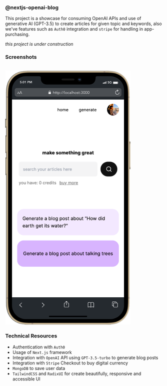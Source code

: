 ### @nextjs-openai-blog

<!-- <h1 align="center">
  <img align="center" width ='80px' src="./app/assets/images/logo.png" alt="logo">
</h1> -->

This project is a showcase for consuming OpenAI APIs and use of generative AI (GPT-3.5) to create articles for
given topic and keywords, also we've features such as `Auth0` integration and `stripe` for handling in app-purchasing.

_this project is under construction_

### Screenshots
<br/>
<img src="docs/images/mobile_screenshot.png" width="400"/>
<br/>

### Technical Resources

- Authentication with `Auth0`
- Usage of `Next.js` framework
- Integration with `OpenAI` API using `GPT-3.5-turbo` to generate blog posts
- Integration with `Stripe` Checkout to buy digital currency
- `MongoDB` to save user data
- `TailwindCSS` and `RadixUI` for create beautifully, responsive and accessible UI
